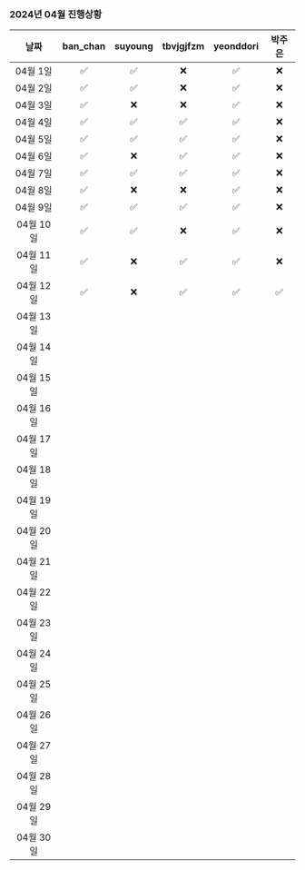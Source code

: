 ### 2024년 04월 진행상황
| 날짜 | ban_chan | suyoung | tbvjgjfzm | yeonddori | 박주은 |
|:---:|:---:|:---:|:---:|:---:|:---:|
| 04월 1일 | ✅ | ✅ | ❌ | ✅ | ❌ |
| 04월 2일 | ✅ | ✅ | ❌ | ✅ | ❌ |
| 04월 3일 | ✅ | ❌ | ❌ | ✅ | ❌ |
| 04월 4일 | ✅ | ✅ | ✅ | ✅ | ❌ |
| 04월 5일 | ✅ | ✅ | ✅ | ✅ | ❌ |
| 04월 6일 | ✅ | ❌ | ✅ | ✅ | ❌ |
| 04월 7일 | ✅ | ✅ | ✅ | ✅ | ❌ |
| 04월 8일 | ✅ | ❌ | ❌ | ✅ | ❌ |
| 04월 9일 | ✅ | ✅ | ✅ | ✅ | ❌ |
| 04월 10일 | ✅ | ✅ | ❌ | ✅ | ❌ |
| 04월 11일 | ✅ | ❌ | ✅ | ✅ | ❌ |
| 04월 12일 | ✅ | ❌ | ✅ | ✅ | ✅ |
| 04월 13일 | | | | | |
| 04월 14일 | | | | | |
| 04월 15일 | | | | | |
| 04월 16일 | | | | | |
| 04월 17일 | | | | | |
| 04월 18일 | | | | | |
| 04월 19일 | | | | | |
| 04월 20일 | | | | | |
| 04월 21일 | | | | | |
| 04월 22일 | | | | | |
| 04월 23일 | | | | | |
| 04월 24일 | | | | | |
| 04월 25일 | | | | | |
| 04월 26일 | | | | | |
| 04월 27일 | | | | | |
| 04월 28일 | | | | | |
| 04월 29일 | | | | | |
| 04월 30일 | | | | | |
